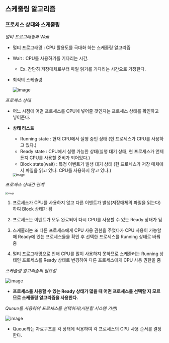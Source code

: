 ## 스케줄링 알고리즘

### 프로세스 상태와 스케줄링

*멀티 프로그래밍과 Wait*

- 멀티 프로그래밍 : CPU 활용도를 극대화 하는 스케줄링 알고리즘

- Wait : CPU를 사용하기를 기다리는 시간.

  - Ex. 간단히 저장매체로부터 파일 읽기를 기다리는 시간으로 가정한다.

- 최적의 스케줄링

  ![image](https://user-images.githubusercontent.com/40616436/76316308-b7f96e00-631d-11ea-8d62-b8e6429ebe3c.png)



*프로세스 상태*

- 어느 시점에 어떤 프로세스를 CPU에 넣어줄 것인지는 프로세스 상태를 확인하고 넣어준다.

- **상태 리스트**

  - Running state : 현재 CPU에서 실행 중인 상태 (현 프로세스가 CPU를 사용하고 있다.)
  - Ready state : CPU에서 실행 가능한 상태(실행 대기 상태, 현 프로세스가 언제든지 CPU를 사용할 준비가 되어있다.)
  - Block state(wait) : 특정 이벤트가 발생 대기 상태 (현 프로세스가 저장 매체에서 파일을 읽고 있다. CPU를 사용하지 않고 있다.)

  <img src="https://user-images.githubusercontent.com/40616436/76317542-b16bf600-631f-11ea-9cd0-bbf9eab2e3d3.png" alt="image" style="zoom:67%;" />



*프로세스 상태간 관계*

<img src="https://user-images.githubusercontent.com/40616436/76319239-466fee80-6322-11ea-96c9-ab44c0b9d445.png" alt="image" style="zoom:50%;" />

1. 프로세스가 CPU를 사용하지 않고 다른 이벤트가 발생(저장매체의 파일을 읽는다)하여 Block 상태가 됨

4. 프로세스는 이벤트가 모두 완료되어 다시 CPU를 사용할 수 있는 Ready 상태가 됨

2. 스케줄러는 또 다른 프로세스에게 CPU 사용 권한을 주었다가 CPU 사용이 가능할 때 Ready에 있는 프로세스들을 확인 후 선택한 프로세스를 Running 상태로 바꿔줌

3. 멀티 프로그래밍으로 인해 CPU를 많이 사용하지 못하므로 스케줄러는 Running 상태인 프로세스를 Ready 상태로 변경하여 다른 프로세스에게 CPU 사용 권한을 줌



*스케줄링 알고리즘의 필요성*

![image](https://user-images.githubusercontent.com/40616436/76320448-0f9ad800-6324-11ea-8ef5-c402fccb7004.png)

- **프로세스를 사용할 수 있는 Ready 상태가 많을 때 어떤 프로세스를 선택할 지 모르므로 스케줄링 알고리즘을 사용한다.**



*Queue를 사용하여 프로세스를 선택하자(시분할 시스템 기반)*

![image](https://user-images.githubusercontent.com/40616436/76324389-46272180-6329-11ea-8dee-a8513e27eec4.png)

- Queue라는 자료구조를 각 상태에 적용하여 각 프로세스의 CPU 사용 순서를 결정한다.


